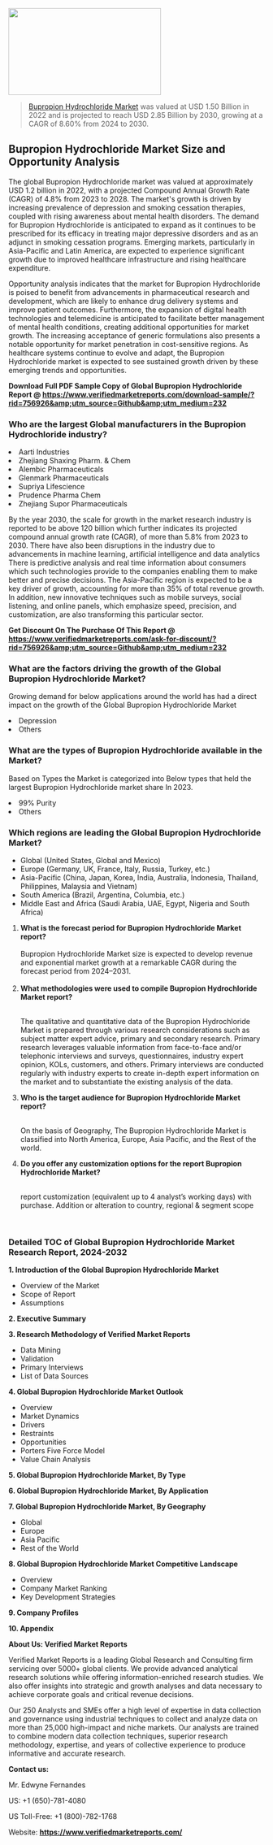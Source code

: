 
<img src="https://ffe5etoiles.com/wp-content/uploads/2024/12/MST1-300x171.png" alt="" width="300" height="171" class="alignnone size-medium wp-image-20088" /><blockquote><p><p><a href="https://www.verifiedmarketreports.com/download-sample/?rid=756926&utm_source=Github&utm_medium=232" target="_blank">Bupropion Hydrochloride Market</a> was valued at USD 1.50 Billion in 2022 and is projected to reach USD 2.85 Billion by 2030, growing at a CAGR of 8.60% from 2024 to 2030.</p></blockquote><p><h2>Bupropion Hydrochloride Market Size and Opportunity Analysis</h2><p>The global Bupropion Hydrochloride market was valued at approximately USD 1.2 billion in 2022, with a projected Compound Annual Growth Rate (CAGR) of 4.8% from 2023 to 2028. The market's growth is driven by increasing prevalence of depression and smoking cessation therapies, coupled with rising awareness about mental health disorders. The demand for Bupropion Hydrochloride is anticipated to expand as it continues to be prescribed for its efficacy in treating major depressive disorders and as an adjunct in smoking cessation programs. Emerging markets, particularly in Asia-Pacific and Latin America, are expected to experience significant growth due to improved healthcare infrastructure and rising healthcare expenditure.</p><p>Opportunity analysis indicates that the market for Bupropion Hydrochloride is poised to benefit from advancements in pharmaceutical research and development, which are likely to enhance drug delivery systems and improve patient outcomes. Furthermore, the expansion of digital health technologies and telemedicine is anticipated to facilitate better management of mental health conditions, creating additional opportunities for market growth. The increasing acceptance of generic formulations also presents a notable opportunity for market penetration in cost-sensitive regions. As healthcare systems continue to evolve and adapt, the Bupropion Hydrochloride market is expected to see sustained growth driven by these emerging trends and opportunities.</p></p><p class=""><strong>Download Full PDF Sample Copy of Global Bupropion Hydrochloride Report @ <a href="https://www.verifiedmarketreports.com/download-sample/?rid=756926&amp;utm_source=Github&amp;utm_medium=232" target="_blank">https://www.verifiedmarketreports.com/download-sample/?rid=756926&amp;utm_source=Github&amp;utm_medium=232</a></strong></p><h3 id="" class="">Who are the largest Global manufacturers in the Bupropion Hydrochloride industry?</h3><p><li>Aarti Industries</li><li> Zhejiang Shaxing Pharm. & Chem</li><li> Alembic Pharmaceuticals</li><li> Glenmark Pharmaceuticals</li><li> Supriya Lifescience</li><li> Prudence Pharma Chem</li><li> Zhejiang Supor Pharmaceuticals</li></p><div class=""><div class="" dir="" data-message-author-role="" data-message-id="" data-message-model-slug=""><div class=""><div class=""><div class=""><div class="" dir="" data-message-author-role="" data-message-id="" data-message-model-slug=""><div class=""><div class=""><p>By the year 2030, the scale for growth in the market research industry is reported to be above 120 billion which further indicates its projected compound annual growth rate (CAGR), of more than 5.8% from 2023 to 2030. There have also been disruptions in the industry due to advancements in machine learning, artificial intelligence and data analytics There is predictive analysis and real time information about consumers which such technologies provide to the companies enabling them to make better and precise decisions. The Asia-Pacific region is expected to be a key driver of growth, accounting for more than 35% of total revenue growth. In addition, new innovative techniques such as mobile surveys, social listening, and online panels, which emphasize speed, precision, and customization, are also transforming this particular sector.</p><p><strong>Get Discount On The Purchase Of This Report @&nbsp; <a href="https://www.verifiedmarketreports.com/ask-for-discount/?rid=756926&amp;utm_source=Github&amp;utm_medium=232" target="_blank">https://www.verifiedmarketreports.com/ask-for-discount/?rid=756926&amp;utm_source=Github&amp;utm_medium=232</a></strong></p></div></div></div></div></div></div></div></div><h3 id="" class="">What are the factors driving the growth of the Global Bupropion Hydrochloride Market?</h3><p id="" class="">Growing demand for below applications around the world has had a direct impact on the growth of the Global Bupropion Hydrochloride Market</p><p id="" class=""><li>Depression</li><li> Others</li></p><h3 id="" class="">What are the types of Bupropion Hydrochloride available in the Market?</h3><p id="" class="">Based on Types the Market is categorized into Below types that held the largest Bupropion Hydrochloride market share In 2023.</p><p id="" class=""><li>99% Purity</li><li> Others</li></p><h3 id="" class="">Which regions are leading the Global Bupropion Hydrochloride Market?</h3><ul><li>Global (United States, Global and Mexico)</li><li>Europe (Germany, UK, France, Italy, Russia, Turkey, etc.)</li><li>Asia-Pacific (China, Japan, Korea, India, Australia, Indonesia, Thailand, Philippines, Malaysia and Vietnam)</li><li>South America (Brazil, Argentina, Columbia, etc.)</li><li>Middle East and Africa (Saudi Arabia, UAE, Egypt, Nigeria and South Africa)</li></ul><p><ol><li><strong>What is the forecast period for Bupropion Hydrochloride Market report?<br /></strong><br /><span data-sheets-root="1" data-sheets-value="{&quot;1&quot;:2,&quot;2&quot;:&quot;XXXX size is expected to develop revenue and exponential market growth at a remarkable CAGR during the forecast period from 2024&ndash;2030.&quot;}" data-sheets-userformat="{&quot;2&quot;:12674,&quot;4&quot;:{&quot;1&quot;:2,&quot;2&quot;:16776960},&quot;10&quot;:2,&quot;11&quot;:0,&quot;15&quot;:&quot;Arial&quot;,&quot;16&quot;:12}">Bupropion Hydrochloride Market size is expected to develop revenue and exponential market growth at a remarkable CAGR during the forecast period from 2024&ndash;2031.</span><br /><br /></li><li><strong>What methodologies were used to compile Bupropion Hydrochloride Market report?<br /><br /></strong><p>The qualitative and quantitative data of the&nbsp;Bupropion Hydrochloride Market is prepared through various research considerations such as subject matter expert advice, primary and secondary research. Primary research leverages valuable information from face-to-face and/or telephonic interviews and surveys, questionnaires, industry expert opinion, KOLs, customers, and others. Primary interviews are conducted regularly with industry experts to create in-depth expert information on the market and to substantiate the existing analysis of the data.&nbsp;</p></li><li><strong>Who is the target audience for Bupropion Hydrochloride Market report?<br /><br /></strong><p>On the basis of Geography, The&nbsp;Bupropion Hydrochloride Market is classified into North America, Europe, Asia Pacific, and the Rest of the world.</p></li><li><strong>Do you offer any customization options for the report Bupropion Hydrochloride Market?<br /><br /></strong><p>report customization (equivalent up to 4 analyst&rsquo;s working days) with purchase. Addition or alteration to country, regional &amp; segment scope</p><p>&nbsp;</p></li></ol></p><h3 id="" class="">Detailed TOC of Global Bupropion Hydrochloride Market Research Report, 2024-2032</h3><p id="" class=""><strong>1. Introduction of the Global Bupropion Hydrochloride Market</strong></p><ul><li>Overview of the Market</li><li>Scope of Report</li><li>Assumptions</li></ul><p id="" class=""><strong>2. Executive Summary</strong></p><p id="" class=""><strong>3. Research Methodology of&nbsp;Verified Market Reports</strong></p><ul><li>Data Mining</li><li>Validation</li><li>Primary Interviews</li><li>List of Data Sources</li></ul><p id="" class=""><strong>4. Global Bupropion Hydrochloride Market Outlook</strong></p><ul><li>Overview</li><li>Market Dynamics</li><li>Drivers</li><li>Restraints</li><li>Opportunities</li><li>Porters Five Force Model</li><li>Value Chain Analysis</li></ul><p id="" class=""><strong>5. Global Bupropion Hydrochloride Market, By&nbsp;Type</strong></p><p id="" class=""><strong>6. Global Bupropion Hydrochloride Market, By Application</strong></p><p id="" class=""><strong>7. Global Bupropion Hydrochloride Market, By Geography</strong></p><ul><li>Global</li><li>Europe</li><li>Asia Pacific</li><li>Rest of the World</li></ul><p id="" class=""><strong>8. Global Bupropion Hydrochloride Market Competitive Landscape</strong></p><ul><li>Overview</li><li>Company Market Ranking</li><li>Key Development Strategies</li></ul><p id="" class=""><strong>9. Company Profiles</strong></p><p id="" class=""><strong>10. Appendix</strong></p><p id="" class=""><strong>About Us: Verified Market Reports</strong></p><p id="" class="">Verified Market Reports is a leading Global Research and Consulting firm servicing over 5000+ global clients. We provide advanced analytical research solutions while offering information-enriched research studies. We also offer insights into strategic and growth analyses and data necessary to achieve corporate goals and critical revenue decisions.</p><p id="" class="">Our 250 Analysts and SMEs offer a high level of expertise in data collection and governance using industrial techniques to collect and analyze data on more than 25,000 high-impact and niche markets. Our analysts are trained to combine modern data collection techniques, superior research methodology, expertise, and years of collective experience to produce informative and accurate research.</p><p id="" class=""><strong>Contact us:</strong></p><p id="" class="">Mr. Edwyne Fernandes</p><p id="" class="">US: +1 (650)-781-4080</p><p id="" class="">US Toll-Free: +1 (800)-782-1768</p><p id="" class="">Website: <a target="" data-test-app-aware-link=""><strong>https://www.verifiedmarketreports.com/</strong></a></p>
